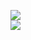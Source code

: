[![](https://img.shields.io/badge/Made%20With-Github%20Spray-lightgrey.svg?style=for-the-badge&logo=github)](https://github.com/Annihil/github-spray#5444)  
[![](https://i.imgur.com/2DrTn0Z.gif)](https://github.com/Annihil/github-spray)